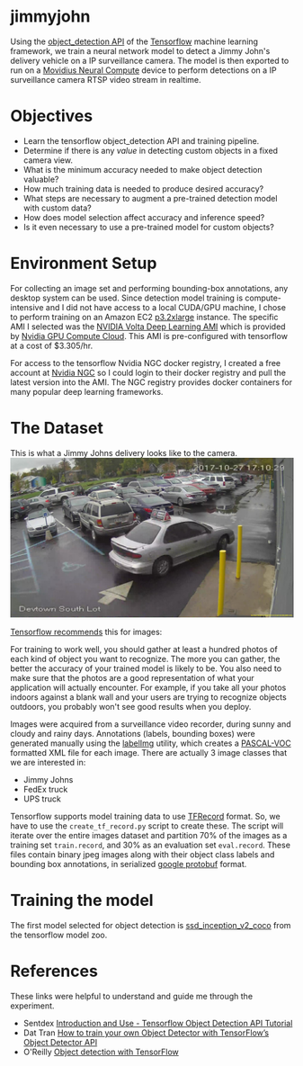 # jimmyjohn
Using the [object_detection API](https://github.com/tensorflow/models/tree/master/research/object_detection) of the [Tensorflow](https://www.tensorflow.org/) machine learning framework, we train a neural network model to detect a Jimmy John's delivery vehicle on a IP surveillance camera.  The model is then exported to run on a [Movidius Neural Compute](https://developer.movidius.com/) device to perform detections on a IP surveillance camera RTSP video stream in realtime. 

# Objectives
 - Learn the tensorflow object_detection API and training pipeline.
 - Determine if there is any _value_ in detecting custom objects in a fixed camera view.
 - What is the minimum accuracy needed to make object detection valuable?
 - How much training data is needed to produce desired accuracy?
 - What steps are necessary to augment a pre-trained detection model with custom data?
 - How does model selection affect accuracy and inference speed?
 - Is it even necessary to use a pre-trained model for custom objects? 
 
# Environment Setup
For collecting an image set and performing bounding-box annotations, any desktop
system can be used.  Since detection model training is compute-intensive and I did not have
access to a local CUDA/GPU machine, I chose to perform training on an Amazon EC2 [p3.2xlarge](https://aws.amazon.com/ec2/instance-types/p3/) instance.
The specific AMI I selected was the [NVIDIA Volta Deep Learning AMI](https://aws.amazon.com/marketplace/pp/B076K31M1S?qid=1511380876514&sr=0-1&ref_=srh_res_product_title) which is 
provided by [Nvidia GPU Compute Cloud](http://docs.nvidia.com/ngc/ngc-aws-setup-guide/index.html). This AMI is pre-configured with tensorflow at a cost of $3.305/hr.
  
For access to the tensorflow Nvidia NGC docker registry, I created a free account at [Nvidia NGC](https://ngc.nvidia.com/) so I could login
to their docker registry and pull the latest version into the AMI.  The NGC registry provides docker containers for many
popular deep learning frameworks.

# The Dataset
This is what a Jimmy Johns delivery looks like to the camera.
![Jimmy Johns Delivery](dataset/images/jimmy_johns/Devtown%20South%20Lot_20171027_131029_1.jpg?raw=true)

[Tensorflow recommends](https://www.tensorflow.org/tutorials/image_retraining) this for images:

For training to work well, you should gather at least a hundred photos of each kind of object you want to recognize. The more you can gather, the better the accuracy of your trained model is likely to be. You also need to make sure that the photos are a good representation of what your application will actually encounter. For example, if you take all your photos indoors against a blank wall and your users are trying to recognize objects outdoors, you probably won't see good results when you deploy.

Images were acquired from a surveillance video recorder, during sunny and cloudy and rainy days.  Annotations (labels, bounding boxes) were generated manually using the [labelImg](https://github.com/tzutalin/labelImg) utility, which creates a [PASCAL-VOC](http://host.robots.ox.ac.uk/pascal/VOC/) formatted XML file for each image.  There are actually 3 image classes that we are interested in:
- Jimmy Johns
- FedEx truck
- UPS truck

Tensorflow supports model training data to use [TFRecord](https://www.tensorflow.org/versions/r0.12/api_docs/python/python_io/#tfrecords_format_details) format.  So, we have to use the `create_tf_record.py` script to create these.
The script will iterate over the entire images dataset and partition 70% of the images as a training set `train.record`, and 30% as an evaluation set `eval.record`.  These files contain binary jpeg images along with their object class labels
 and bounding box annotations, in serialized [google protobuf](https://developers.google.com/protocol-buffers/) format.

# Training the model
The first model selected for object detection is [ssd_inception_v2_coco](http://download.tensorflow.org/models/object_detection/ssd_inception_v2_coco_2017_11_08.tar.gz) from the tensorflow model zoo.
 
# References
These links were helpful to understand and guide me through the experiment.
 - Sentdex [Introduction and Use - Tensorflow Object Detection API Tutorial](https://pythonprogramming.net/introduction-use-tensorflow-object-detection-api-tutorial/)
 - Dat Tran [How to train your own Object Detector with TensorFlow’s Object Detector API](https://towardsdatascience.com/how-to-train-your-own-object-detector-with-tensorflows-object-detector-api-bec72ecfe1d9)
 - O'Reilly [Object detection with TensorFlow](https://www.oreilly.com/ideas/object-detection-with-tensorflow)
